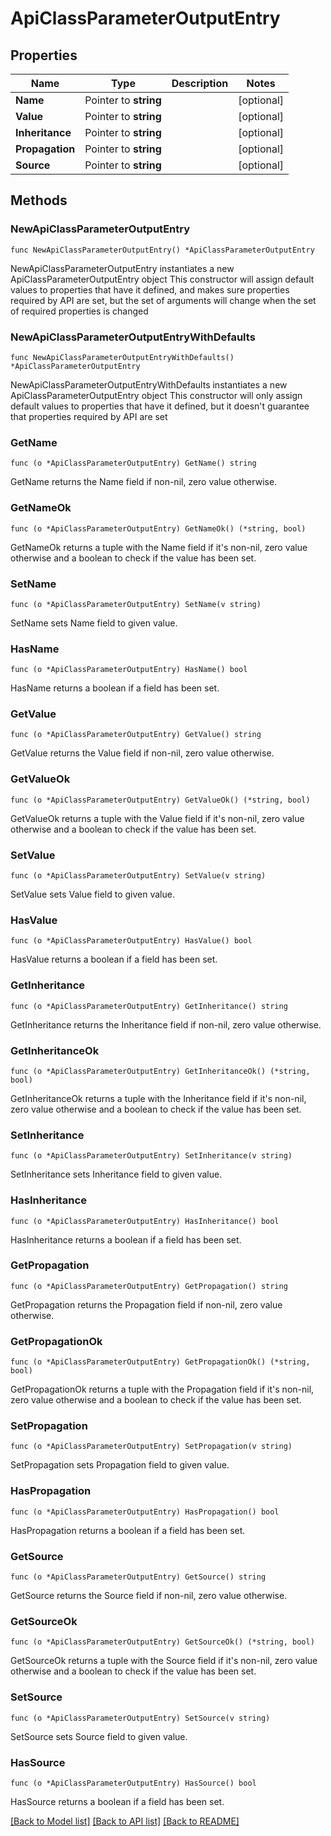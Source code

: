 # ApiClassParameterOutputEntry

## Properties

Name | Type | Description | Notes
------------ | ------------- | ------------- | -------------
**Name** | Pointer to **string** |  | [optional] 
**Value** | Pointer to **string** |  | [optional] 
**Inheritance** | Pointer to **string** |  | [optional] 
**Propagation** | Pointer to **string** |  | [optional] 
**Source** | Pointer to **string** |  | [optional] 

## Methods

### NewApiClassParameterOutputEntry

`func NewApiClassParameterOutputEntry() *ApiClassParameterOutputEntry`

NewApiClassParameterOutputEntry instantiates a new ApiClassParameterOutputEntry object
This constructor will assign default values to properties that have it defined,
and makes sure properties required by API are set, but the set of arguments
will change when the set of required properties is changed

### NewApiClassParameterOutputEntryWithDefaults

`func NewApiClassParameterOutputEntryWithDefaults() *ApiClassParameterOutputEntry`

NewApiClassParameterOutputEntryWithDefaults instantiates a new ApiClassParameterOutputEntry object
This constructor will only assign default values to properties that have it defined,
but it doesn't guarantee that properties required by API are set

### GetName

`func (o *ApiClassParameterOutputEntry) GetName() string`

GetName returns the Name field if non-nil, zero value otherwise.

### GetNameOk

`func (o *ApiClassParameterOutputEntry) GetNameOk() (*string, bool)`

GetNameOk returns a tuple with the Name field if it's non-nil, zero value otherwise
and a boolean to check if the value has been set.

### SetName

`func (o *ApiClassParameterOutputEntry) SetName(v string)`

SetName sets Name field to given value.

### HasName

`func (o *ApiClassParameterOutputEntry) HasName() bool`

HasName returns a boolean if a field has been set.

### GetValue

`func (o *ApiClassParameterOutputEntry) GetValue() string`

GetValue returns the Value field if non-nil, zero value otherwise.

### GetValueOk

`func (o *ApiClassParameterOutputEntry) GetValueOk() (*string, bool)`

GetValueOk returns a tuple with the Value field if it's non-nil, zero value otherwise
and a boolean to check if the value has been set.

### SetValue

`func (o *ApiClassParameterOutputEntry) SetValue(v string)`

SetValue sets Value field to given value.

### HasValue

`func (o *ApiClassParameterOutputEntry) HasValue() bool`

HasValue returns a boolean if a field has been set.

### GetInheritance

`func (o *ApiClassParameterOutputEntry) GetInheritance() string`

GetInheritance returns the Inheritance field if non-nil, zero value otherwise.

### GetInheritanceOk

`func (o *ApiClassParameterOutputEntry) GetInheritanceOk() (*string, bool)`

GetInheritanceOk returns a tuple with the Inheritance field if it's non-nil, zero value otherwise
and a boolean to check if the value has been set.

### SetInheritance

`func (o *ApiClassParameterOutputEntry) SetInheritance(v string)`

SetInheritance sets Inheritance field to given value.

### HasInheritance

`func (o *ApiClassParameterOutputEntry) HasInheritance() bool`

HasInheritance returns a boolean if a field has been set.

### GetPropagation

`func (o *ApiClassParameterOutputEntry) GetPropagation() string`

GetPropagation returns the Propagation field if non-nil, zero value otherwise.

### GetPropagationOk

`func (o *ApiClassParameterOutputEntry) GetPropagationOk() (*string, bool)`

GetPropagationOk returns a tuple with the Propagation field if it's non-nil, zero value otherwise
and a boolean to check if the value has been set.

### SetPropagation

`func (o *ApiClassParameterOutputEntry) SetPropagation(v string)`

SetPropagation sets Propagation field to given value.

### HasPropagation

`func (o *ApiClassParameterOutputEntry) HasPropagation() bool`

HasPropagation returns a boolean if a field has been set.

### GetSource

`func (o *ApiClassParameterOutputEntry) GetSource() string`

GetSource returns the Source field if non-nil, zero value otherwise.

### GetSourceOk

`func (o *ApiClassParameterOutputEntry) GetSourceOk() (*string, bool)`

GetSourceOk returns a tuple with the Source field if it's non-nil, zero value otherwise
and a boolean to check if the value has been set.

### SetSource

`func (o *ApiClassParameterOutputEntry) SetSource(v string)`

SetSource sets Source field to given value.

### HasSource

`func (o *ApiClassParameterOutputEntry) HasSource() bool`

HasSource returns a boolean if a field has been set.


[[Back to Model list]](../README.md#documentation-for-models) [[Back to API list]](../README.md#documentation-for-api-endpoints) [[Back to README]](../README.md)


